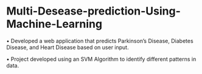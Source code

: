 # Multi-Desease-prediction-Using-Machine-Learning
•	Developed a web application that predicts Parkinson’s Disease, Diabetes Disease, and Heart Disease based on user input.


•	Project developed using an SVM Algorithm to identify different patterns in data.

